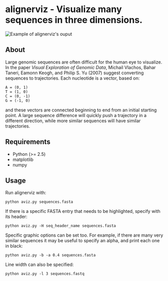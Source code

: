 # alignerviz - Visualize many sequences in three dimensions.

![Example of alignerviz's ouput](http://github.com/vsbuffalo/alignerviz/raw/master/example.png)


## About

Large genomic sequences are often difficult for the human eye to
visualize. In the paper *Visual Exploration of Genomic Data*, Michail
Vlachos, Bahar Taneri, Eamonn Keogh, and Philip S. Yu (2007) suggest
converting sequences to trajectories. Each nucleotide is a vector,
based on:

    A = (0, 1)
    T = (1, 0)
    C = (0, -1)
    G = (-1, 0)

and these vectors are connected beginning to end from an initial
starting point. A large sequence difference will quickly push a
trajectory in a different direction, while more similar sequences will
have similar trajectories.

## Requirements

 - Python (>= 2.5)
 - matplotlib
 - numpy

## Usage

Run alignerviz with:

    python aviz.py sequences.fasta

If there is a specific FASTA entry that needs to be highlighted,
specify with its header:

    python aviz.py -H seq_header_name sequences.fasta

Specific graphic options can be set too. For example, if there are
many very similar sequences it may be useful to specify an alpha, and
print each one in black:

    python aviz.py -b -a 0.4 sequences.fasta

Line width can also be specified:

    python aviz.py -l 3 sequences.fastq


